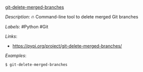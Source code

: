 [git-delete-merged-branches](https://github.com/hartwork/git-delete-merged-branches)

*Description*: 🔥 Command-line tool to delete merged Git branches

*Labels*: #Python #Git

*Links*:
  -  https://pypi.org/project/git-delete-merged-branches/

*Examples*:

```bash
$ git-delete-merged-branches
```
